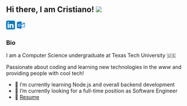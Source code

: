 ## Hi there, I am Cristiano! <img src="https://raw.githubusercontent.com/MartinHeinz/MartinHeinz/master/wave.gif" width="30px"> 

[<img alt="Cristiano Caon - LinkedIn" src="https://raw.githubusercontent.com/yanli0303/yanli0303/master/assets/linkedin@4x.png" width="24" height="24" />](https://www.linkedin.com/in/cristianocaon/)
[<img alt="Cristiano Caon - Email" src="https://raw.githubusercontent.com/yanli0303/yanli0303/master/assets/email@4x.png" width="24" height="24" />](mailto:cristiano.e.caon@gmail.com)

### Bio

I am a Computer Science undergraduate at Texas Tech University :us:

Passionate about coding and learning new technologies in the *www* and providing people with cool tech! 

- 🌱 I’m currently learning Node.js and overall backend development
- 🔭 I’m currently looking for a full-time position as Software Engineer
- :scroll: <a href="https://www.linkedin.com/in/cristianocaon/detail/overlay-view/urn:li:fsd_profileTreasuryMedia:(ACoAACxkuJABulMg-s73fzWlFdARyA0eJuM496c,1605136307787)/">Resume</a>
